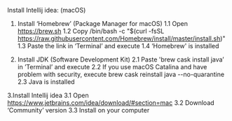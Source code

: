 Install Intellij idea: (macOS)

1. Install ‘Homebrew’ (Package Manager for macOS)
1.1 Open https://brew.sh
1.2 Copy /bin/bash -c "$(curl -fsSL https://raw.githubusercontent.com/Homebrew/install/master/install.sh)"
1.3 Paste the link in ‘Terminal’ and execute
1.4 ‘Homebrew' is installed

2. Install JDK (Software Development Kit)
2.1 Paste 'brew cask install java’ in ’Terminal’ and execute
2.2 If you use macOS Catalina and have problem with security, execute brew cask reinstall java --no-quarantine
2.3 Java is installed

3.Install Intellij idea
3.1 Open https://www.jetbrains.com/idea/download/#section=mac
3.2 Download ‘Community’ version
3.3 Install on your computer